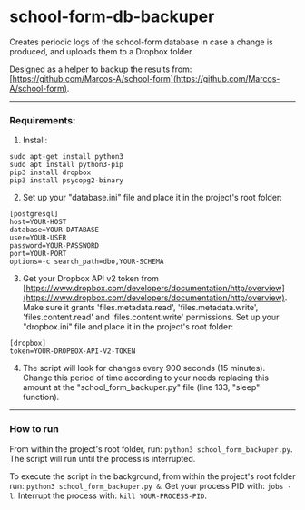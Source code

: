 # school-form-db-backuper
Creates periodic logs of the school-form database in case a change is produced, and uploads them to a Dropbox folder.

Designed as a helper to backup the results from: [https://github.com/Marcos-A/school-form](https://github.com/Marcos-A/school-form).

---

### Requirements:
1. Install:

```
sudo apt-get install python3	
sudo apt install python3-pip
pip3 install dropbox
pip3 install psycopg2-binary
```

2. Set up your "database.ini" file and place it in the project's root folder:

```
[postgresql]
host=YOUR-HOST
database=YOUR-DATABASE
user=YOUR-USER
password=YOUR-PASSWORD
port=YOUR-PORT
options=-c search_path=dbo,YOUR-SCHEMA
```

3. Get your Dropbox API v2 token from [https://www.dropbox.com/developers/documentation/http/overview](https://www.dropbox.com/developers/documentation/http/overview). Make sure it grants 'files.metadata.read', 'files.metadata.write', 'files.content.read' and 'files.content.write' permissions. Set up your "dropbox.ini" file and place it in the project's root folder:

```
[dropbox]
token=YOUR-DROPBOX-API-V2-TOKEN
```

4. The script will look for changes every 900 seconds (15 minutes). Change this period of time according to your needs replacing this amount at the "school_form_backuper.py" file (line 133, "sleep" function).

---

### How to run
From within the project's root folder, run:
`python3 school_form_backuper.py`.
The script will run until the process is interrupted.

To execute the script in the background, from within the project's root folder run:
`python3 school_form_backuper.py &`.
Get your process PID with:
`jobs -l`.
Interrupt the process with:
`kill YOUR-PROCESS-PID`.
